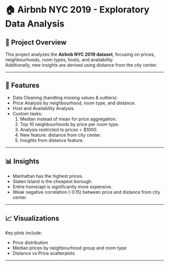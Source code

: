 # 🏠 Airbnb NYC 2019 - Exploratory Data Analysis

## 📌 Project Overview
This project analyzes the **Airbnb NYC 2019 dataset**, focusing on prices, neighbourhoods, room types, hosts, and availability.  
Additionally, new insights are derived using distance from the city center.

---

## 🚀 Features
- Data Cleaning (handling missing values & outliers).
- Price Analysis by neighbourhood, room type, and distance.
- Host and Availability Analysis.
- Custom tasks:
  1. Median instead of mean for price aggregation.
  2. Top 10 neighbourhoods by price per room type.
  3. Analysis restricted to prices < $1000.
  4. New feature: distance from city center.
  5. Insights from distance feature.

---

## 📊 Insights
- Manhattan has the highest prices.
- Staten Island is the cheapest borough.
- Entire home/apt is significantly more expensive.
- Weak negative correlation (-0.15) between price and distance from city center.

---

## 📈 Visualizations
Key plots include:
- Price distribution
- Median prices by neighbourhood group and room type
- Distance vs Price scatterplots

---
